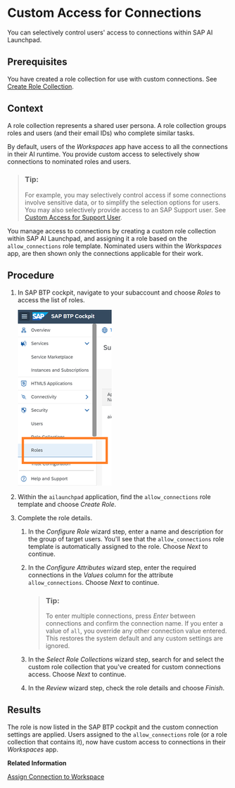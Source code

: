 <!-- loio8ba6a922e774468d91df127725603bdf -->

# Custom Access for Connections

You can selectively control users' access to connections within SAP AI Launchpad.



<a name="loio8ba6a922e774468d91df127725603bdf__prereq_nxk_h4q_h5b"/>

## Prerequisites

You have created a role collection for use with custom connections. See [Create Role Collection](create-role-collection-9cdb1ea.md).



## Context

A role collection represents a shared user persona. A role collection groups roles and users \(and their email IDs\) who complete similar tasks.

By default, users of the *Workspaces* app have access to all the connections in their AI runtime. You provide custom access to selectively show connections to nominated roles and users.

> ### Tip:  
> For example, you may selectively control access if some connections involve sensitive data, or to simplify the selection options for users. You may also selectively provide access to an SAP Support user. See [Custom Access for Support User](custom-access-for-support-user-a2a95a0.md).

You manage access to connections by creating a custom role collection within SAP AI Launchpad, and assigning it a role based on the `allow_connections` role template. Nominated users within the *Workspaces* app, are then shown only the connections applicable for their work.



<a name="loio8ba6a922e774468d91df127725603bdf__steps_nj2_mlq_h5b"/>

## Procedure

1.  In SAP BTP cockpit, navigate to your subaccount and choose *Roles* to access the list of roles.

    ![](images/BTP_role_31090d2.png)

2.  Within the `ailaunchpad` application, find the `allow_connections` role template and choose *Create Role*.

3.  Complete the role details.

    1.  In the *Configure Role* wizard step, enter a name and description for the group of target users. You'll see that the `allow_connections` role template is automatically assigned to the role. Choose *Next* to continue.

    2.  In the *Configure Attributes* wizard step, enter the required connections in the *Values* column for the attribute `allow_connections`. Choose *Next* to continue.

        > ### Tip:  
        > To enter multiple connections, press *Enter* between connections and confirm the connection name. If you enter a value of `all`, you override any other connection value entered. This restores the system default and any custom settings are ignored.

    3.  In the *Select Role Collections* wizard step, search for and select the custom role collection that you've created for custom connections access. Choose *Next* to continue.

    4.  In the *Review* wizard step, check the role details and choose *Finish*.





<a name="loio8ba6a922e774468d91df127725603bdf__result_mxw_55q_hbi"/>

## Results

The role is now listed in the SAP BTP cockpit and the custom connection settings are applied. Users assigned to the `allow_connections` role \(or a role collection that contains it\), now have custom access to connections in their *Workspaces* app.

**Related Information**  


[Assign Connection to Workspace](set-resource-group-0c07728.md#loioa0204f94a94e4407abf772e76104d834 "")

